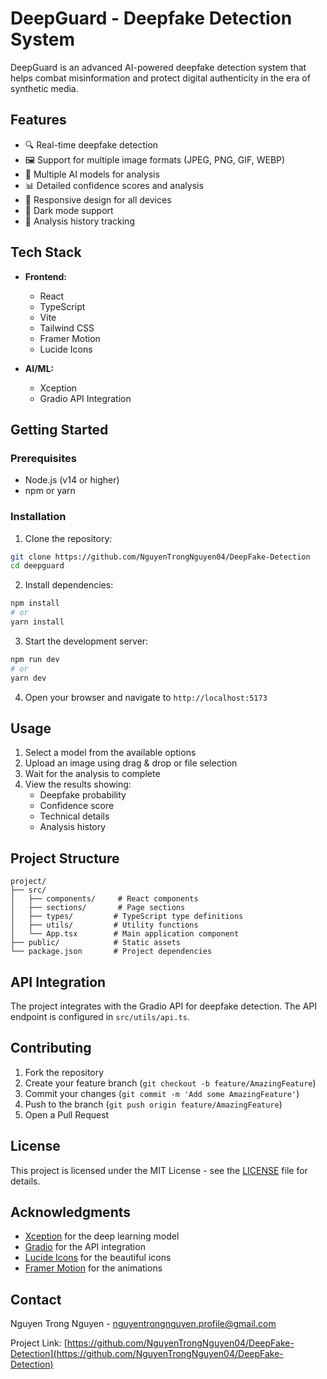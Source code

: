 # DeepGuard - Deepfake Detection System

DeepGuard is an advanced AI-powered deepfake detection system that helps combat misinformation and protect digital authenticity in the era of synthetic media.

## Features

- 🔍 Real-time deepfake detection
- 🖼️ Support for multiple image formats (JPEG, PNG, GIF, WEBP)
- 🤖 Multiple AI models for analysis
- 📊 Detailed confidence scores and analysis
- 📱 Responsive design for all devices
- 🌙 Dark mode support
- 📜 Analysis history tracking

## Tech Stack

- **Frontend:**
  - React
  - TypeScript
  - Vite
  - Tailwind CSS
  - Framer Motion
  - Lucide Icons

- **AI/ML:**
  - Xception
  - Gradio API Integration

## Getting Started

### Prerequisites

- Node.js (v14 or higher)
- npm or yarn

### Installation

1. Clone the repository:
```bash
git clone https://github.com/NguyenTrongNguyen04/DeepFake-Detection
cd deepguard
```

2. Install dependencies:
```bash
npm install
# or
yarn install
```

3. Start the development server:
```bash
npm run dev
# or
yarn dev
```

4. Open your browser and navigate to `http://localhost:5173`

## Usage

1. Select a model from the available options
2. Upload an image using drag & drop or file selection
3. Wait for the analysis to complete
4. View the results showing:
   - Deepfake probability
   - Confidence score
   - Technical details
   - Analysis history

## Project Structure

```
project/
├── src/
│   ├── components/     # React components
│   ├── sections/       # Page sections
│   ├── types/         # TypeScript type definitions
│   ├── utils/         # Utility functions
│   └── App.tsx        # Main application component
├── public/            # Static assets
└── package.json       # Project dependencies
```

## API Integration

The project integrates with the Gradio API for deepfake detection. The API endpoint is configured in `src/utils/api.ts`.

## Contributing

1. Fork the repository
2. Create your feature branch (`git checkout -b feature/AmazingFeature`)
3. Commit your changes (`git commit -m 'Add some AmazingFeature'`)
4. Push to the branch (`git push origin feature/AmazingFeature`)
5. Open a Pull Request

## License

This project is licensed under the MIT License - see the [LICENSE](LICENSE) file for details.

## Acknowledgments

- [Xception](https://github.com/kwotsin/TensorFlow-Xception) for the deep learning model
- [Gradio](https://gradio.app/) for the API integration
- [Lucide Icons](https://lucide.dev/) for the beautiful icons
- [Framer Motion](https://www.framer.com/motion/) for the animations

## Contact

Nguyen Trong Nguyen - [nguyentrongnguyen.profile@gmail.com](mailto:nguyentrongnguyen.profile@gmail.com)

Project Link: [https://github.com/NguyenTrongNguyen04/DeepFake-Detection](https://github.com/NguyenTrongNguyen04/DeepFake-Detection) 
